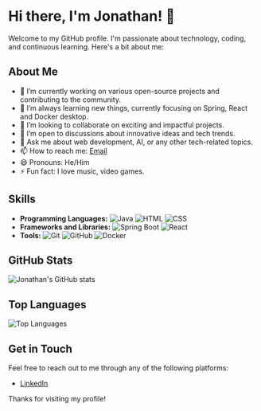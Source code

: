 # Hi there, I'm Jonathan! 👋

Welcome to my GitHub profile. I'm passionate about technology, coding, and continuous learning. Here's a bit about me:

## About Me

- 🔭 I’m currently working on various open-source projects and contributing to the community.
- 🌱 I’m always learning new things, currently focusing on Spring, React and Docker desktop.
- 👯 I’m looking to collaborate on exciting and impactful projects.
- 🤔 I’m open to discussions about innovative ideas and tech trends.
- 💬 Ask me about web development, AI, or any other tech-related topics.
- 📫 How to reach me: [Email](kyeyunejonathan001@gmail.com)
- 😄 Pronouns: He/Him
- ⚡ Fun fact: I love music, video games.

## Skills

- **Programming Languages:** 
  ![Java](https://img.shields.io/badge/Java-ED8B00?style=for-the-badge&logo=java&logoColor=white)
  ![HTML](https://img.shields.io/badge/HTML5-E34F26?style=for-the-badge&logo=html5&logoColor=white)
  ![CSS](https://img.shields.io/badge/CSS3-1572B6?style=for-the-badge&logo=css3&logoColor=white)
- **Frameworks and Libraries:**
  ![Spring Boot](https://img.shields.io/badge/Spring%20Boot-6DB33F?style=for-the-badge&logo=spring-boot&logoColor=white)
  ![React](https://img.shields.io/badge/React-20232A?style=for-the-badge&logo=react&logoColor=61DAFB)
- **Tools:**
  ![Git](https://img.shields.io/badge/Git-F05032?style=for-the-badge&logo=git&logoColor=white)
  ![GitHub](https://img.shields.io/badge/GitHub-100000?style=for-the-badge&logo=github&logoColor=white)
  ![Docker](https://img.shields.io/badge/Docker-2496ED?style=for-the-badge&logo=docker&logoColor=white)

## GitHub Stats

![Jonathan's GitHub stats](https://github-readme-stats.vercel.app/api?username=Jonathank&show_icons=true&theme=radical)

## Top Languages

![Top Languages](https://github-readme-stats.vercel.app/api/top-langs/?username=Jonathank&layout=compact&theme=radical)

## Get in Touch

Feel free to reach out to me through any of the following platforms:

- [LinkedIn](https://www.linkedin.com/in/kyeyune-jonathan)

Thanks for visiting my profile!
